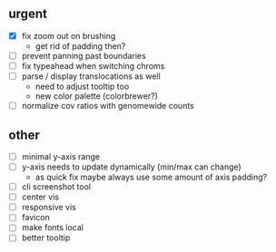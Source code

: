 urgent
------
- [x] fix zoom out on brushing
    - get rid of padding then?
- [ ] prevent panning past boundaries
- [ ] fix typeahead when switching chroms
- [ ] parse / display translocations as well
    - need to adjust tooltip too
    - new color palette (colorbrewer?)
- [ ] normalize cov ratios with genomewide counts

other
-----
- [ ] minimal y-axis range
- [ ] y-axis needs to update dynamically (min/max can change)
    - as quick fix maybe always use some amount of axis padding?
- [ ] cli screenshot tool
- [ ] center vis
- [ ] responsive vis
- [ ] favicon
- [ ] make fonts local
- [ ] better tooltip
